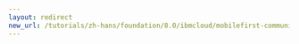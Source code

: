 ```yaml
---
layout: redirect
new_url: /tutorials/zh-hans/foundation/8.0/ibmcloud/mobilefirst-community-edition-on-icp/
---
```


